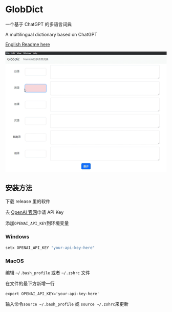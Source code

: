 # GlobDict

一个基于 ChatGPT 的多语言词典

A multilingual dictionary based on ChatGPT

[English Readme here](./Readme_en.md)

![](./demo.gif)

## 安装方法

下载 release 里的软件

去 [OpenAI 官网](https://platform.openai.com/account/api-keys)申请 API Key

添加`OPENAI_API_KEY`到环境变量

### Windows

```cmd
setx OPENAI_API_KEY "your-api-key-here"
```

### MacOS

编辑 `~/.bash_profile` 或者 `~/.zshrc` 文件

在文件的最下方新增一行

```
export OPENAI_API_KEY='your-api-key-here'
```

输入命令`source ~/.bash_profile` 或 `source ~/.zshrc`来更新
